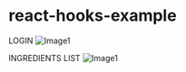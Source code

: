 # react-hooks-example

LOGIN
![Image1](https://github.com/chandnijp/react-hooks-example/tree/master/src/assets/images/react-hooks(1).png)

INGREDIENTS LIST
![Image1](https://github.com/chandnijp/react-hooks-example/tree/master/src/assets/images/react-hooks(2).png)